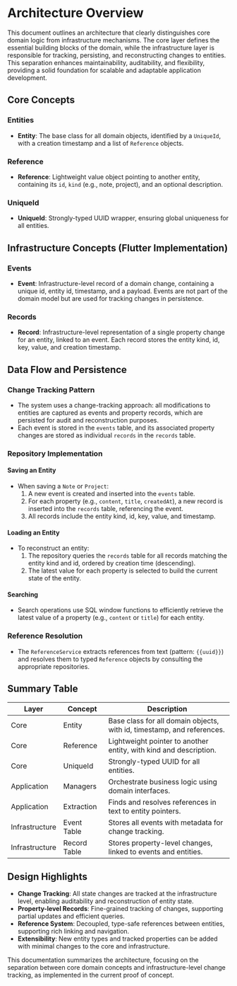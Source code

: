 # Architecture Overview

This document outlines an architecture that clearly distinguishes core domain logic from infrastructure mechanisms. The core layer defines the essential building blocks of the domain, while the infrastructure layer is responsible for tracking, persisting, and reconstructing changes to entities. This separation enhances maintainability, auditability, and flexibility, providing a solid foundation for scalable and adaptable application development.

## Core Concepts

### Entities
- **Entity**: The base class for all domain objects, identified by a `UniqueId`, with a creation timestamp and a list of `Reference` objects.

### Reference
- **Reference**: Lightweight value object pointing to another entity, containing its `id`, `kind` (e.g., note, project), and an optional description.

### UniqueId
- **UniqueId**: Strongly-typed UUID wrapper, ensuring global uniqueness for all entities.

## Infrastructure Concepts (Flutter Implementation)

### Events
- **Event**: Infrastructure-level record of a domain change, containing a unique id, entity id, timestamp, and a payload. Events are not part of the domain model but are used for tracking changes in persistence.

### Records
- **Record**: Infrastructure-level representation of a single property change for an entity, linked to an event. Each record stores the entity kind, id, key, value, and creation timestamp.

## Data Flow and Persistence

### Change Tracking Pattern
- The system uses a change-tracking approach: all modifications to entities are captured as events and property records, which are persisted for audit and reconstruction purposes.
- Each event is stored in the `events` table, and its associated property changes are stored as individual `records` in the `records` table.

### Repository Implementation

#### Saving an Entity
- When saving a `Note` or `Project`:
  1. A new event is created and inserted into the `events` table.
  2. For each property (e.g., `content`, `title`, `createdAt`), a new record is inserted into the `records` table, referencing the event.
  3. All records include the entity kind, id, key, value, and timestamp.

#### Loading an Entity
- To reconstruct an entity:
  1. The repository queries the `records` table for all records matching the entity kind and id, ordered by creation time (descending).
  2. The latest value for each property is selected to build the current state of the entity.

#### Searching
- Search operations use SQL window functions to efficiently retrieve the latest value of a property (e.g., `content` or `title`) for each entity.

### Reference Resolution
- The `ReferenceService` extracts references from text (pattern: `{{uuid}}`) and resolves them to typed `Reference` objects by consulting the appropriate repositories.

## Summary Table

| Layer          | Concept         | Description                                                                 |
|--------------- | --------------- | --------------------------------------------------------------------------- |
| Core           | Entity          | Base class for all domain objects, with id, timestamp, and references.      |
| Core           | Reference       | Lightweight pointer to another entity, with kind and description.           |
| Core           | UniqueId        | Strongly-typed UUID for all entities.                                       |
| Application    | Managers        | Orchestrate business logic using domain interfaces.                         |
| Application    | Extraction      | Finds and resolves references in text to entity pointers.                   |
| Infrastructure | Event Table     | Stores all events with metadata for change tracking.                        |
| Infrastructure | Record Table    | Stores property-level changes, linked to events and entities.               |

## Design Highlights

- **Change Tracking**: All state changes are tracked at the infrastructure level, enabling auditability and reconstruction of entity state.
- **Property-level Records**: Fine-grained tracking of changes, supporting partial updates and efficient queries.
- **Reference System**: Decoupled, type-safe references between entities, supporting rich linking and navigation.
- **Extensibility**: New entity types and tracked properties can be added with minimal changes to the core and infrastructure.


This documentation summarizes the architecture, focusing on the separation between core domain concepts and infrastructure-level change tracking, as implemented in the current proof of concept.